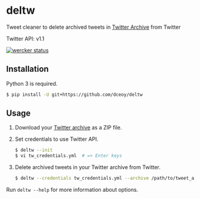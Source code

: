deltw
=====

Tweet cleaner to delete archived tweets in [Twitter Archive](https://support.twitter.com/articles/20170160) from Twitter

Twitter API: v1.1

[![wercker status](https://app.wercker.com/status/3a8a079c05b47177c33b968ab3f1bdd9/m/master "wercker status")](https://app.wercker.com/project/byKey/3a8a079c05b47177c33b968ab3f1bdd9)

Installation
------------

Python 3 is required.

```sh
$ pip install -U git+https://github.com/dceoy/deltw
```

Usage
-----


1.  Download your [Twitter archive](https://support.twitter.com/articles/20170160) as a ZIP file.

2.  Set credentials to use Twitter API.

    ```sh
    $ deltw --init
    $ vi tw_credentials.yml  # => Enter keys
    ```

3.  Delete archived tweets in your Twitter archive from Twitter.

    ```sh
    $ deltw --credentials tw_credentials.yml --archive /path/to/tweet_archive.zip
    ```

Run `deltw --help` for more information about options.
